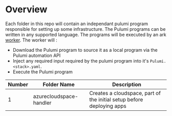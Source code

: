 # Overview

Each folder in this repo will contain an independant pulumi program responsible for setting up some infrastructure. The Pulumi programs can be written in any supported language. The programs will be executed by an ark [worker](https://github.com/katasec/ark/tree/main/worker). The worker will :

- Download the Pulumi program to source it as a local program via the Pulumi automation API
- Inject any required input required by the pulumi program into it's `Pulumi.<stack>.yaml`.
- Execute the Pulumi program


| Number | Folder  Name | Description |
| - | - | - |
| 1 | azurecloudspace-handler | Creates a cloudspace, part of the initial setup before deploying apps|




